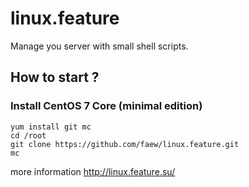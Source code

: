 # linux.feature

Manage you server with small shell scripts.

## How to start ?

### Install CentOS 7 Core (minimal edition)

    yum install git mc
    cd /root
    git clone https://github.com/faew/linux.feature.git
    mc

more information http://linux.feature.su/     
